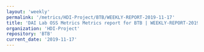 ```yaml
---
layout: 'weekly'
permalink: '/metrics/HDI-Project/BTB/WEEKLY-REPORT-2019-11-17'
title: 'DAI Lab OSS Metrics Metrics report for BTB | WEEKLY-REPORT-2019-11-17'
organization: 'HDI-Project'
repository: 'BTB'
current_date: '2019-11-17'
---
```

